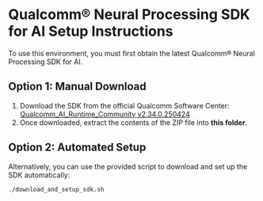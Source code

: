 # Qualcomm® Neural Processing SDK for AI Setup Instructions

To use this environment, you must first obtain the latest Qualcomm® Neural Processing SDK for AI.

## Option 1: Manual Download

1. Download the SDK from the official Qualcomm Software Center:
    [Qualcomm_AI_Runtime_Community v2.34.0.250424](https://softwarecenter.qualcomm.com/api/download/software/sdks/Qualcomm_AI_Runtime_Community/All/2.34.0.250424/v2.34.0.250424.zip)
2. Once downloaded, extract the contents of the ZIP file into **this folder**.

## Option 2: Automated Setup

Alternatively, you can use the provided script to download and set up the SDK automatically:
```zsh
./download_and_setup_sdk.sh
```
